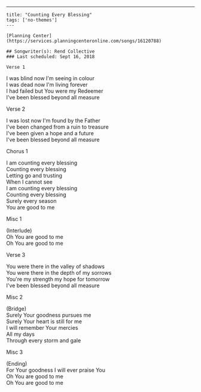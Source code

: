---
    title: "Counting Every Blessing"
    tags: ['no-themes']
    ---

    [Planning Center](https://services.planningcenteronline.com/songs/16120788)

    ## Songwriter(s): Rend Collective
    ### Last scheduled: Sept 16, 2018          

    Verse 1  
  
I was blind now I'm seeing in colour  
I was dead now I'm living forever  
I had failed but You were my Redeemer  
I've been blessed beyond all measure  
  
Verse 2  
  
I was lost now I'm found by the Father  
I've been changed from a ruin to treasure  
I've been given a hope and a future  
I've been blessed beyond all measure  
  
Chorus 1  
  
I am counting every blessing  
Counting every blessing  
Letting go and trusting  
When I cannot see  
I am counting every blessing  
Counting every blessing  
Surely every season  
You are good to me  
  
Misc 1  
  
(Interlude)  
Oh You are good to me  
Oh You are good to me  
  
Verse 3  
  
You were there in the valley of shadows  
You were there in the depth of my sorrows  
You're my strength my hope for tomorrow  
I've been blessed beyond all measure  
  
Misc 2  
  
(Bridge)  
Surely Your goodness pursues me  
Surely Your heart is still for me  
I will remember Your mercies  
All my days  
Through every storm and gale  
  
Misc 3  
  
(Ending)  
For Your goodness I will ever praise You  
Oh You are good to me  
Oh You are good to me
    